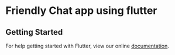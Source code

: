 # Friendly Chat app using flutter

## Getting Started

For help getting started with Flutter, view our online
[documentation](https://flutter.io/).
